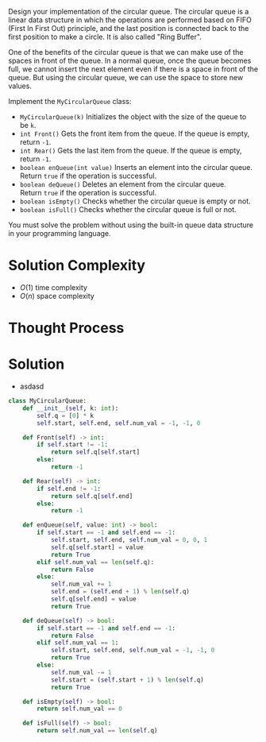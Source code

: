 Design your implementation of the circular queue. The circular queue is a linear data structure in which the operations are performed based on FIFO (First In First Out) principle, and the last position is connected back to the first position to make a circle. It is also called "Ring Buffer".

One of the benefits of the circular queue is that we can make use of the spaces in front of the queue. In a normal queue, once the queue becomes full, we cannot insert the next element even if there is a space in front of the queue. But using the circular queue, we can use the space to store new values.

Implement the `MyCircularQueue` class:

- `MyCircularQueue(k)` Initializes the object with the size of the queue to be `k`.
- `int Front()` Gets the front item from the queue. If the queue is empty, return `-1`.
- `int Rear()` Gets the last item from the queue. If the queue is empty, return `-1`.
- `boolean enQueue(int value)` Inserts an element into the circular queue. Return `true` if the operation is successful.
- `boolean deQueue()` Deletes an element from the circular queue. Return `true` if the operation is successful.
- `boolean isEmpty()` Checks whether the circular queue is empty or not.
- `boolean isFull()` Checks whether the circular queue is full or not.

You must solve the problem without using the built-in queue data structure in your programming language.
# Solution Complexity
- $O(1)$ time complexity
- $O(n)$ space complexity
# Thought Process
# Solution
- asdasd
```Python
class MyCircularQueue:
	def __init__(self, k: int):
		self.q = [0] * k
		self.start, self.end, self.num_val = -1, -1, 0

	def Front(self) -> int:
		if self.start != -1:
			return self.q[self.start]
		else:
			return -1

	def Rear(self) -> int:
		if self.end != -1:
			return self.q[self.end]
		else:
			return -1

	def enQueue(self, value: int) -> bool:
		if self.start == -1 and self.end == -1:
			self.start, self.end, self.num_val = 0, 0, 1
			self.q[self.start] = value
			return True
		elif self.num_val == len(self.q):
			return False
		else:
			self.num_val += 1
			self.end = (self.end + 1) % len(self.q)
			self.q[self.end] = value
			return True

	def deQueue(self) -> bool:
		if self.start == -1 and self.end == -1:
			return False
		elif self.num_val == 1:
			self.start, self.end, self.num_val = -1, -1, 0
			return True
		else:
			self.num_val -= 1
			self.start = (self.start + 1) % len(self.q)
			return True

	def isEmpty(self) -> bool:
		return self.num_val == 0

	def isFull(self) -> bool:
		return self.num_val == len(self.q)
```